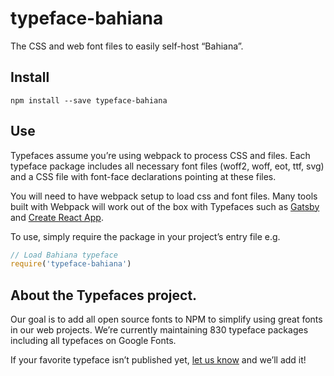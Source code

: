 
# typeface-bahiana

The CSS and web font files to easily self-host “Bahiana”.

## Install

`npm install --save typeface-bahiana`

## Use

Typefaces assume you’re using webpack to process CSS and files. Each typeface
package includes all necessary font files (woff2, woff, eot, ttf, svg) and
a CSS file with font-face declarations pointing at these files.

You will need to have webpack setup to load css and font files. Many tools built
with Webpack will work out of the box with Typefaces such as [Gatsby](https://github.com/gatsbyjs/gatsby)
and [Create React App](https://github.com/facebookincubator/create-react-app).

To use, simply require the package in your project’s entry file e.g.

```javascript
// Load Bahiana typeface
require('typeface-bahiana')
```

## About the Typefaces project.

Our goal is to add all open source fonts to NPM to simplify using great fonts in
our web projects. We’re currently maintaining 830 typeface packages
including all typefaces on Google Fonts.

If your favorite typeface isn’t published yet, [let us know](https://github.com/KyleAMathews/typefaces)
and we’ll add it!
